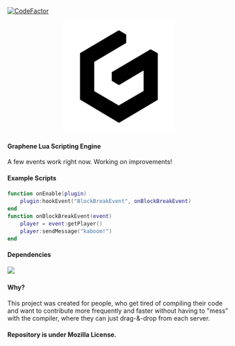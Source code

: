 [![CodeFactor](https://www.codefactor.io/repository/github/alicyclic/graphene/badge/master)](https://www.codefactor.io/repository/github/alicyclic/graphene/overview/master)
<div align="center"><img src="assets\logo.png" width="50%"/></div>

#### Graphene Lua Scripting Engine

A few events work right now.
Working on improvements!

#### Example Scripts

```lua
function onEnable(plugin)
    plugin:hookEvent("BlockBreakEvent", onBlockBreakEvent)
end
function onBlockBreakEvent(event) 
    player = event:getPlayer()
    player:sendMessage("kaboom!")
end
```

#### Dependencies

![](https://skillicons.dev/icons?i=mongodb&theme=dark)

#### Why?

This project was created for people, who get tired of compiling their code and want to contribute more frequently and
faster without having to "mess" with the compiler, where they can just drag-&-drop from each server.

#### Repository is under Mozilla License.
